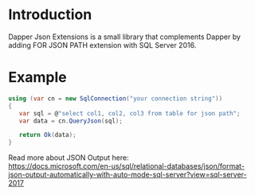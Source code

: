 # Introduction

Dapper Json Extensions is a small library that complements Dapper by adding FOR JSON PATH extension with SQL Server 2016.

# Example

 ```csharp
using (var cn = new SqlConnection("your connection string"))
{
    var sql = @"select col1, col2, col3 from table for json path";
    var data = cn.QueryJson(sql);

    return Ok(data);
 }
  ```
  
 Read more about JSON Output here:<br>
 https://docs.microsoft.com/en-us/sql/relational-databases/json/format-json-output-automatically-with-auto-mode-sql-server?view=sql-server-2017
 
